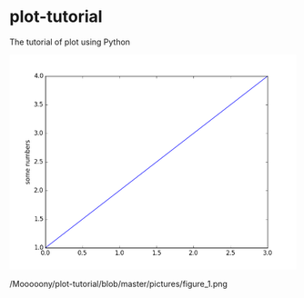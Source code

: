 # plot-tutorial
The tutorial of plot using Python

![image](https://github.com/Mooooony/plot-tutorial/blob/master/pictures/figure_1.png )

/Mooooony/plot-tutorial/blob/master/pictures/figure_1.png
